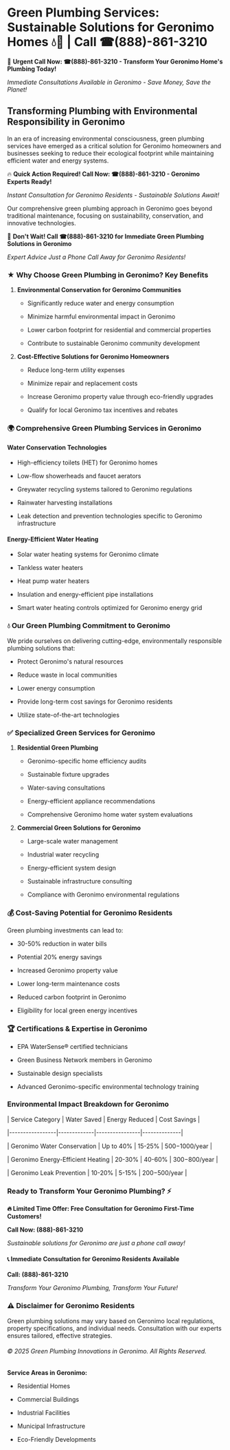 # Green Plumbing Services: Sustainable Solutions for Geronimo Homes 💧🌿 | Call ☎(888)-861-3210

🚨 **Urgent Call Now: ☎(888)-861-3210 - Transform Your Geronimo Home's Plumbing Today!**
*Immediate Consultations Available in Geronimo - Save Money, Save the Planet!*

## Transforming Plumbing with Environmental Responsibility in Geronimo

In an era of increasing environmental consciousness, green plumbing services have emerged as a critical solution for Geronimo homeowners and businesses seeking to reduce their ecological footprint while maintaining efficient water and energy systems. 

🔥 **Quick Action Required! Call Now: ☎(888)-861-3210 - Geronimo Experts Ready!**
*Instant Consultation for Geronimo Residents - Sustainable Solutions Await!*

Our comprehensive green plumbing approach in Geronimo goes beyond traditional maintenance, focusing on sustainability, conservation, and innovative technologies.

🚨 **Don't Wait! Call ☎(888)-861-3210 for Immediate Green Plumbing Solutions in Geronimo**
*Expert Advice Just a Phone Call Away for Geronimo Residents!*

### ★ Why Choose Green Plumbing in Geronimo? Key Benefits

1. **Environmental Conservation for Geronimo Communities** 
   - Significantly reduce water and energy consumption
   - Minimize harmful environmental impact in Geronimo
   - Lower carbon footprint for residential and commercial properties
   - Contribute to sustainable Geronimo community development

2. **Cost-Effective Solutions for Geronimo Homeowners** 
   - Reduce long-term utility expenses
   - Minimize repair and replacement costs
   - Increase Geronimo property value through eco-friendly upgrades
   - Qualify for local Geronimo tax incentives and rebates

### 🌍 Comprehensive Green Plumbing Services in Geronimo

#### Water Conservation Technologies
- High-efficiency toilets (HET) for Geronimo homes
- Low-flow showerheads and faucet aerators
- Greywater recycling systems tailored to Geronimo regulations
- Rainwater harvesting installations
- Leak detection and prevention technologies specific to Geronimo infrastructure

#### Energy-Efficient Water Heating
- Solar water heating systems for Geronimo climate
- Tankless water heaters
- Heat pump water heaters
- Insulation and energy-efficient pipe installations
- Smart water heating controls optimized for Geronimo energy grid

### 💧 Our Green Plumbing Commitment to Geronimo

We pride ourselves on delivering cutting-edge, environmentally responsible plumbing solutions that:
- Protect Geronimo's natural resources
- Reduce waste in local communities
- Lower energy consumption
- Provide long-term cost savings for Geronimo residents
- Utilize state-of-the-art technologies

### ✅ Specialized Green Services for Geronimo

1. **Residential Green Plumbing**
   - Geronimo-specific home efficiency audits
   - Sustainable fixture upgrades
   - Water-saving consultations
   - Energy-efficient appliance recommendations
   - Comprehensive Geronimo home water system evaluations

2. **Commercial Green Solutions for Geronimo**
   - Large-scale water management
   - Industrial water recycling
   - Energy-efficient system design
   - Sustainable infrastructure consulting
   - Compliance with Geronimo environmental regulations

### 💰 Cost-Saving Potential for Geronimo Residents

Green plumbing investments can lead to:
- 30-50% reduction in water bills
- Potential 20% energy savings
- Increased Geronimo property value
- Lower long-term maintenance costs
- Reduced carbon footprint in Geronimo
- Eligibility for local green energy incentives

### 🏆 Certifications & Expertise in Geronimo

- EPA WaterSense® certified technicians
- Green Business Network members in Geronimo
- Sustainable design specialists
- Advanced Geronimo-specific environmental technology training

### Environmental Impact Breakdown for Geronimo

| Service Category | Water Saved | Energy Reduced | Cost Savings |
|-----------------|-------------|----------------|--------------|
| Geronimo Water Conservation | Up to 40% | 15-25% | $500-$1000/year |
| Geronimo Energy-Efficient Heating | 20-30% | 40-60% | $300-$800/year |
| Geronimo Leak Prevention | 10-20% | 5-15% | $200-$500/year |

### Ready to Transform Your Geronimo Plumbing? ⚡

**🔥 Limited Time Offer: Free Consultation for Geronimo First-Time Customers!**

**Call Now: (888)-861-3210**
*Sustainable solutions for Geronimo are just a phone call away!*

#### 📞 Immediate Consultation for Geronimo Residents Available

**Call: (888)-861-3210**
*Transform Your Geronimo Plumbing, Transform Your Future!*

### ⚠️ Disclaimer for Geronimo Residents

Green plumbing solutions may vary based on Geronimo local regulations, property specifications, and individual needs. Consultation with our experts ensures tailored, effective strategies.

###### © 2025 Green Plumbing Innovations in Geronimo. All Rights Reserved.

**Service Areas in Geronimo:** 
- Residential Homes
- Commercial Buildings
- Industrial Facilities
- Municipal Infrastructure
- Eco-Friendly Developments